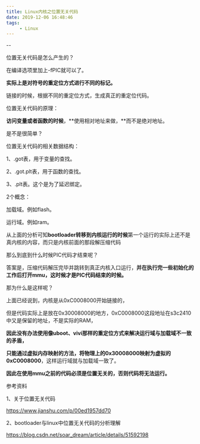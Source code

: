 ```yaml
---
title: Linux内核之位置无关代码
date: 2019-12-06 16:48:46
tags:
	 - Linux
---
```


--

位置无关代码是怎么产生的？

在编译选项里加上-fPIC就可以了。

**实际上是对符号的重定位方式进行不同的标记。**

链接的时候，根据不同的重定位方式，生成真正的重定位代码。



位置无关代码的原理：

**访问变量或者函数的时候**，**使用相对地址来做，**而不是绝对地址。

是不是很简单？



位置无关代码的相关数据结构：

1、.got表，用于变量的查找。

2、.got.plt表，用于函数的查找。

3、.plt表。这个是为了延迟绑定。



2个概念：

加载域。例如flash。

运行域。例如ram。

从上面的分析可知**bootloader转移到内核运行的时候**第一个运行的实际上还不是真内核的内容，而只是内核前面的那段解压缩代码



那么到底到什么时候PIC代码才结束呢？

答案是，压缩代码解压完毕并跳转到真正内核入口运行，**并在执行完一些初始化的工作后打开mmu，这时候才是PIC代码结束的时候。**

那为什么是这样呢？

上面已经说到，内核是从0xC0008000开始链接的，

但是代码实际上是放在0x30008000的地方，0xC0008000这段地址在s3c2410中又是保留的地址，不是实际的RAM，

**因此没有办法使用像uboot、vivi那样的重定位方式来解决运行域与加载域不一致的矛盾，**

**只能通过虚拟内存映射的方法，将物理上的0x30008000映射为虚拟的0xC0008000**，这样运行域就与加载域一致了。

**因此在使用mmu之前的代码必须是位置无关的，否则代码将无法运行。**



参考资料

1、关于位置无关代码

https://www.jianshu.com/p/00ed1957dd70

2、bootloader与linux中位置无关代码的分析理解

https://blog.csdn.net/soar_dream/article/details/51592198